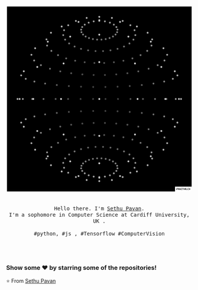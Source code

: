 <p align="center">
  <img src="https://github.com/sethupavan12/sethupavan12/blob/master/sphere.gif"  />
  <br>
  <br>
  <br>
  <samp>Hello there. I'm <a href="https://sethupavan.me">Sethu Pavan</a>.<br> I'm a sophomore in Computer Science at Cardiff University, UK .<br><br>#python, #js , #Tensorflow #ComputerVision</samp>
  <br>
  <br>
  <br>
  <br>
  
  ### Show some ❤️ by starring some of the repositories!
  ⭐️ From [Sethu Pavan](https://github.com/sethupavan12)
</p>
